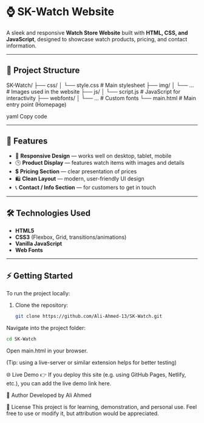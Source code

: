 # ⌚ SK-Watch Website

A sleek and responsive **Watch Store Website** built with **HTML, CSS, and JavaScript**, designed to showcase watch products, pricing, and contact information.

---

## 📂 Project Structure

SK-Watch/
├── css/
│ └── style.css # Main stylesheet
├── img/
│ └── ... # Images used in the website
├── js/
│ └── script.js # JavaScript for interactivity
├── webfonts/
│ └── ... # Custom fonts
└── main.html # Main entry point (Homepage)

yaml
Copy code

---

## 🚀 Features

- 📱 **Responsive Design** — works well on desktop, tablet, mobile  
- 🕒 **Product Display** — features watch items with images and details  
- 💲 **Pricing Section** — clear presentation of prices  
- 🛍️ **Clean Layout** — modern, user-friendly UI design  
- 📞 **Contact / Info Section** — for customers to get in touch  

---

## 🛠️ Technologies Used

- **HTML5**  
- **CSS3** (Flexbox, Grid, transitions/animations)  
- **Vanilla JavaScript**  
- **Web Fonts**  

---

## ⚡ Getting Started

To run the project locally:

1. Clone the repository:  
   ```bash
   git clone https://github.com/Ali-Ahmed-13/SK-Watch.git
Navigate into the project folder:

   ```bash
   cd SK-Watch
```
Open main.html in your browser.

(Tip: using a live-server or similar extension helps for better testing)

🌐 Live Demo
👉 If you deploy this site (e.g. using GitHub Pages, Netlify, etc.), you can add the live demo link here.

👤 Author
Developed by Ali Ahmed

📜 License
This project is for learning, demonstration, and personal use. Feel free to use or modify it, but attribution would be appreciated.
